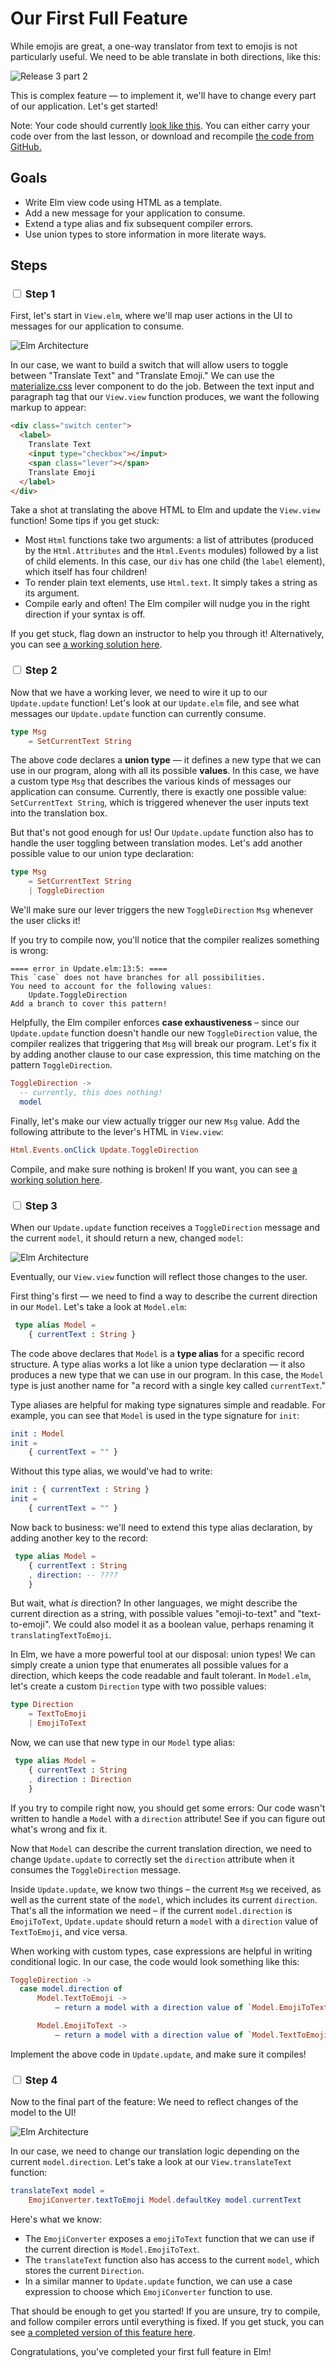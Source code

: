 # Our First Full Feature

While emojis are great, a one-way translator from text to emojis is not particularly useful. We need to be able translate in both directions, like this:

![Release 3 part 2](images/release-3-part-2.gif)

This is complex feature — to implement it, we'll have to change every part of our application. Let's get started!

Note: Your code should currently [look like this](https://github.com/elmbridge/elmoji-translator/tree/release-2). You can either carry your code over from the last lesson, or download and recompile [the code from GitHub.](https://github.com/elmbridge/elmoji-translator/releases/tag/release-2)


## Goals

  - Write Elm view code using HTML as a template.
  - Add a new message for your application to consume.
  - Extend a type alias and fix subsequent compiler errors.
  - Use union types to store information in more literate ways.

## Steps

### <input type="checkbox"> Step 1

 First, let's start in `View.elm`, where we'll map user actions in the UI to messages for our application to consume.

![Elm Architecture](images/elm-architecture-2.jpeg)

In our case, we want to build a switch that will allow users to toggle between "Translate Text" and "Translate Emoji." We can use the [materialize.css](http://materializecss.com/) lever component to do the job. Between the text input and paragraph tag that our `View.view` function produces, we want the following markup to appear:

```html
<div class="switch center">
  <label>
    Translate Text
    <input type="checkbox"></input>
    <span class="lever"></span>
    Translate Emoji
  </label>
</div>
```

Take a shot at translating the above HTML to Elm and update the `View.view` function! Some tips if you get stuck:
  - Most `Html` functions take two arguments: a list of attributes (produced by the `Html.Attributes` and the `Html.Events` modules) followed by a list of child elements. In this case, our `div` has one child (the `label` element), which itself has four children!
  - To render plain text elements, use `Html.text`. It simply takes a string as its argument.
  - Compile early and often! The Elm compiler will nudge you in the right direction if your syntax is off.

If you get stuck, flag down an instructor to help you through it! Alternatively, you can see [a working solution here](https://github.com/elmbridge/elmoji-translator/tree/release-3-part-1).

### <input type="checkbox"> Step 2

Now that we have a working lever, we need to wire it up to our `Update.update` function! Let's look at our `Update.elm` file, and see what messages our `Update.update` function can currently consume.

```elm
type Msg
    = SetCurrentText String
```

The above code declares a **union type** — it defines a new type that we can use in our program, along with all its possible **values**. In this case, we have a custom type `Msg` that describes the various kinds of messages our application can consume. Currently, there is exactly one possible value: `SetCurrentText String`, which is triggered whenever the user inputs text into the translation box.

But that's not good enough for us! Our `Update.update` function also has to handle the user toggling between translation modes. Let's add another possible value to our union type declaration:

```elm
type Msg
    = SetCurrentText String
    | ToggleDirection
```

We'll make sure our lever triggers the new `ToggleDirection` `Msg` whenever the user clicks it!

If you try to compile now, you'll notice that the compiler realizes something is wrong:

```
==== error in Update.elm:13:5: ====
This `case` does not have branches for all possibilities.
You need to account for the following values:
    Update.ToggleDirection
Add a branch to cover this pattern!
```

Helpfully, the Elm compiler enforces **case exhaustiveness** – since our `Update.update` function doesn't handle our new `ToggleDirection` value, the compiler realizes that triggering that `Msg` will break our program. Let's fix it by adding another clause to our case expression, this time matching on the pattern `ToggleDirection`.

```elm
ToggleDirection ->
  -- currently, this does nothing!
  model
```

Finally, let's make our view actually trigger our new `Msg` value. Add the following attribute to the lever's HTML in `View.view`:

```elm
Html.Events.onClick Update.ToggleDirection
```

Compile, and make sure nothing is broken! If you want, you can see [a working solution here](https://github.com/elmbridge/elmoji-translator/tree/release-3-part-1).

### <input type="checkbox"> Step 3

When our `Update.update` function receives a `ToggleDirection` message and the current `model`, it should return a new, changed `model`:

![Elm Architecture](images/elm-architecture-3.jpeg)

Eventually, our `View.view` function will reflect those changes to the user.

First thing's first — we need to find a way to describe the current direction in our `Model`. Let's take a look at `Model.elm`:

```elm
 type alias Model =
    { currentText : String }
```

The code above declares that `Model` is a **type alias** for a specific record structure. A type alias works a lot like a union type declaration — it also produces a new type that we can use in our program. In this case, the `Model` type is just another name for "a record with a single key called `currentText`."

Type aliases are helpful for making type signatures simple and readable. For example, you can see that `Model` is used in the type signature for `init`:

```elm
init : Model
init =
    { currentText = "" }
```

Without this type alias, we would've had to write:

```elm
init : { currentText : String }
init =
    { currentText = "" }
```

Now back to business: we'll need to extend this type alias declaration, by adding another key to the record:

```elm
 type alias Model =
    { currentText : String
    , direction: -- ????
    }
```

But wait, what *is* direction? In other languages, we might describe the current direction as a string, with possible values "emoji-to-text" and "text-to-emoji". We could also model it as a boolean value, perhaps renaming it `translatingTextToEmoji`.

In Elm, we have a more powerful tool at our disposal: union types! We can simply create a union type that enumerates all possible values for a direction, which keeps the code readable and fault tolerant. In `Model.elm`, let's create a custom `Direction` type with two possible values:

```elm
type Direction
    = TextToEmoji
    | EmojiToText
```

Now, we can use that new type in our `Model` type alias:

```elm
 type alias Model =
    { currentText : String
    , direction : Direction
    }
```

If you try to compile right now, you should get some errors: Our code wasn't written to handle a `Model` with a `direction` attribute! See if you can figure out what's wrong and fix it.

Now that `Model` can describe the current translation direction, we need to change `Update.update` to correctly set the `direction` attribute when it consumes the `ToggleDirection` message.

Inside `Update.update`, we know two things – the current `Msg` we received, as well as the current state of the `model`, which includes its current `direction`. That's all the information we need – if the current `model.direction` is `EmojiToText`, `Update.update` should return a `model` with a `direction` value of `TextToEmoji`, and vice versa.

When working with custom types, case expressions are helpful in writing conditional logic. In our case, the code would look something like this:

```elm
ToggleDirection ->
  case model.direction of
      Model.TextToEmoji ->
          — return a model with a direction value of `Model.EmojiToText`

      Model.EmojiToText ->
          — return a model with a direction value of `Model.TextToEmoji`
```

Implement the above code in `Update.update`, and make sure it compiles!

### <input type="checkbox"> Step 4

Now to the final part of the feature: We need to reflect changes of the model to the UI!

![Elm Architecture](images/elm-architecture-4.jpeg)

In our case, we need to change our translation logic depending on the current `model.direction`.  Let's take a look at our `View.translateText` function:

```elm
translateText model =
    EmojiConverter.textToEmoji Model.defaultKey model.currentText
```

Here's what we know:

- The `EmojiConverter` exposes a `emojiToText` function that we can use if the current direction is `Model.EmojiToText`.
- The `translateText` function also has access to the current `model`, which stores the current `Direction`.
- In a similar manner to `Update.update` function, we can use a case expression to choose which `EmojiConverter` function to use.

That should be enough to get you started! If you are unsure, try to compile, and follow compiler errors until everything is fixed. If you get stuck, you can see [a completed version of this feature here](https://github.com/elmbridge/elmoji-translator/releases/tag/release-3-part-2).

Congratulations, you've completed your first full feature in Elm!
